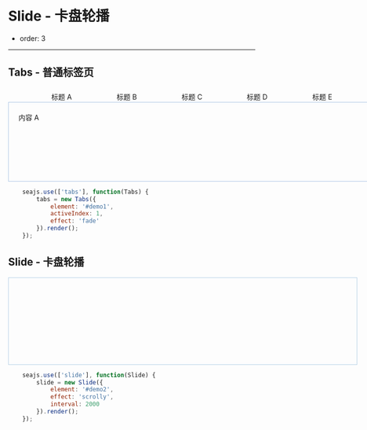 # Slide - 卡盘轮播

- order: 3

---

<h2>Tabs - 普通标签页</h2>
<style>
    .ui-switchable * {
        margin: 0;
        padding: 0;
        list-style: none;
    }
    #demo1 { position: relative; width: 750px; padding-top: 29px; }
    #demo1 .ui-switchable-nav-test { position: absolute; left: 20px; margin-top: -29px; z-index: 99;list-style-type: none; }
    #demo1 .ui-switchable-nav-test li {
        float: left;
        width: 130px;
        height: 27px;
        line-height: 21px;
        text-align: center;
        background: url(assets/tabs-sprite.gif) no-repeat 0 6px;
        margin-right: 3px;
        padding-top: 8px;
        cursor: pointer;
    }
    #demo1 .ui-switchable-nav-test li.ui-switchable-active { background-position: 0 -40px; cursor: default; }
    #demo1 .ui-switchable-content-test {
        position: relative;
        height: 120px;
        padding: 20px;
        border: 1px solid #AEC7E5;
    }
</style>
<div id="demo1" class="section">
    <ul class="ui-switchable-nav-test" data-role="nav">
        <li data-role="trigger">标题 A</li>
        <li data-role="trigger">标题 B</li>
        <li data-role="trigger">标题 C</li>
        <li data-role="trigger">标题 D</li>
        <li data-role="trigger">标题 E</li>
    </ul>
    <div class="ui-switchable-content-test" data-role="content">
        <div>内容 A</div>
        <div style="display: none">内容 B</div>
        <div style="display: none">内容 C</div>
        <div style="display: none">内容 D</div>
        <div style="display: none">内容 E</div>
    </div>
</div>

````javascript
    seajs.use(['tabs'], function(Tabs) {
        tabs = new Tabs({
            element: '#demo1',
            activeIndex: 1,
            effect: 'fade'
        }).render();
    });
````

<h2>Slide - 卡盘轮播</h2>
<style>
    #demo2 { position: relative; width: 710px; height: 176px; border: 1px solid #B6D1E6; overflow: hidden; }
    #demo2 .ui-switchable-nav { position: absolute; bottom: 5px; right: 5px; z-index: 99; list-style-type: none; }
    #demo2 .ui-switchable-nav li {
        float: left;
        width: 16px;
        height: 16px;
        line-height: 16px;
        margin-left: -1px;
        background-color: #FCF2CF;
        border: 1px solid #F47500;
        color: #D94B01;
        text-align: center;
        cursor: pointer;
    }
    #demo2 .ui-switchable-nav li.ui-switchable-active {
        width: 18px;
        height: 18px;
        line-height: 18px;
        margin-top: -1px;
        color: #FFF;
        background-color: #FFB442;
        font-weight: bold;
    }
    #demo2 .ui-switchable-content-test li { height: 176px; width: 710px; overflow: hidden; }
    /* for countdown plugin */
    #demo2 .ui-switchable-nav li,
    #demo2 .ui-switchable-trigger-content {
        position: relative;
    }
    #demo2 .ui-switchable-trigger-mask {
        position: absolute;
        right: 0;
        width: 18px;
        height: 18px;
        background-color: #FF9415;
        visibility: hidden
    }
    #demo2 .ui-switchable-active .ui-switchable-trigger-mask {
        visibility: visible
    }

    .hidden {
        display: none
    }

</style>
<div id="demo2" class="section loading" data-effect="fade" data-easing="easeOutStrong">
    <ol class="ui-switchable-content-test" data-role="content">
        <li><a href="http://fun.alipay.com/buy/index.htm?src=5buy03" target="_blank"><img alt="" src="https://i.alipayobjects.com/e/201205/2lOsygtTn7.jpg"/></a></li>
        <li class="hidden"><a target="_blank" href="http://fun.alipay.com/hkwhb/index.htm?_adType=aedacbacdeajaefcehdg"><img alt="" width="710" height="175" border="0" src="https://i.alipayobjects.com/e/201205/3H1Kii949r.jpg"/></a></li>
        <li class="hidden"><a target="_blank" href="http://fun.alipay.com/lvmama/index.htm"><img alt="" width="710" height="175" border="0" src="https://i.alipayobjects.com/e/201206/2muugwqegL.png"/></a></li>
        <li class="hidden"><a href="http://fun.alipay.com/sj/index.htm" target="_blank"><img alt="" src="https://i.alipayobjects.com/e/201205/37t81c9HYx.jpg"/></a></li>
    </ol>
</div>

````javascript
    seajs.use(['slide'], function(Slide) {
        slide = new Slide({
            element: '#demo2',
            effect: 'scrolly',
            interval: 2000
        }).render();
    });
````
